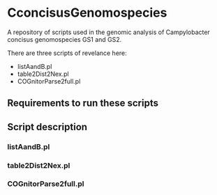 # CconcisusGenomospecies
A repository of scripts used in the genomic analysis of Campylobacter concisus genomospecies GS1 and GS2.

There are three scripts of revelance here:
* listAandB.pl
* table2Dist2Nex.pl
* COGnitorParse2full.pl

## Requirements to run these scripts 



## Script description

### listAandB.pl


### table2Dist2Nex.pl


### COGnitorParse2full.pl


